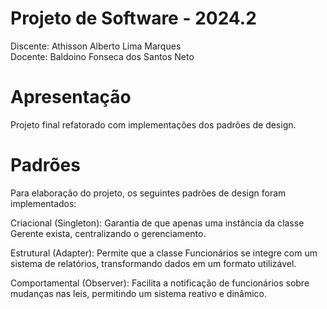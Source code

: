 # Projeto de Software - 2024.2

Discente: Athisson Alberto Lima Marques\
Docente: Baldoino Fonseca dos Santos Neto


# Apresentação

Projeto final refatorado com implementações dos padrões de design.


# Padrões

Para elaboração do projeto, os seguintes padrões de design foram implementados:

  Criacional (Singleton): Garantia de que apenas uma instância da classe Gerente exista, centralizando o gerenciamento.

  Estrutural (Adapter): Permite que a classe Funcionários se integre com um sistema de relatórios, transformando dados em um formato utilizável.

  Comportamental (Observer): Facilita a notificação de funcionários sobre mudanças nas leis, permitindo um sistema reativo e dinâmico.
